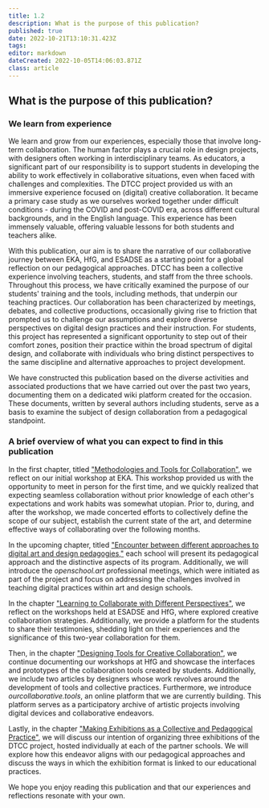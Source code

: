 ```yaml
---
title: 1.2
description: What is the purpose of this publication?
published: true
date: 2022-10-21T13:10:31.423Z
tags: 
editor: markdown
dateCreated: 2022-10-05T14:06:03.871Z
class: article
---
```


## What is the purpose of this publication?

### We learn from experience

We learn and grow from our experiences, especially those that involve
long-term collaboration. The human factor plays a crucial role in design
projects, with designers often working in interdisciplinary teams. As
educators, a significant part of our responsibility is to support
students in developing the ability to work effectively in collaborative
situations, even when faced with challenges and complexities. The DTCC
project provided us with an immersive experience focused on (digital)
creative collaboration. It became a primary case study as we ourselves
worked together under difficult conditions - during the COVID and
post-COVID era, across different cultural backgrounds, and in the
English language. This experience has been immensely valuable, offering
valuable lessons for both students and teachers alike.

With this publication, our aim is to share the narrative of our
collaborative journey between EKA, HfG, and ESADSE as a starting point
for a global reflection on our pedagogical approaches. DTCC has been a
collective experience involving teachers, students, and staff from the
three schools. Throughout this process, we have critically examined the
purpose of our students' training and the tools, including methods,
that underpin our teaching practices. Our collaboration has been
characterized by meetings, debates, and collective productions,
occasionally giving rise to friction that prompted us to challenge our
assumptions and explore diverse perspectives on digital design practices
and their instruction. For students, this project has represented a
significant opportunity to step out of their comfort zones, position
their practice within the broad spectrum of digital design, and
collaborate with individuals who bring distinct perspectives to the same
discipline and alternative approaches to project development.

We have constructed this publication based on the diverse activities and
associated productions that we have carried out over the past two years,
documenting them on a dedicated wiki platform created for the occasion.
These documents, written by several authors including students, serve as
a basis to examine the subject of design collaboration from a
pedagogical standpoint.

### A brief overview of what you can expect to find in this publication

In the first chapter, titled ["Methodologies and Tools for
Collaboration"](https://digitaltoolsforcreativecollaboration.art//methodologies-and-tools-for-collaboration/), we reflect on our initial workshop at EKA. This
workshop provided us with the opportunity to meet in person for the
first time, and we quickly realized that expecting seamless
collaboration without prior knowledge of each other's expectations and
work habits was somewhat utopian. Prior to, during, and after the
workshop, we made concerted efforts to collectively define the scope of
our subject, establish the current state of the art, and determine
effective ways of collaborating over the following months.

In the upcoming chapter, titled ["Encounter between different approaches to digital art and design pedagogies,"](https://digitaltoolsforcreativecollaboration.art//Encounter-between-different-approaches-to-digital-art-and-design-pedagogies/) each school will present its
pedagogical approach and the distinctive aspects of its program.
Additionally, we will introduce the *openschool.art* professional
meetings, which were initiated as part of the project and focus on
addressing the challenges involved in teaching digital practices within
art and design schools.

In the chapter ["Learning to Collaborate with Different Perspectives"](https://digitaltoolsforcreativecollaboration.art//Learning-to-collaborate-with-different-perspectives/),
we reflect on the workshops held at ESADSE and HfG, where explored
creative collaboration strategies. Additionally, we provide a platform
for the students to share their testimonies, shedding light on their
experiences and the significance of this two-year collaboration for them.

Then, in the chapter ["Designing Tools for Creative Collaboration"](https://digitaltoolsforcreativecollaboration.art//designing-tools-for-creative-collaboration/), we
continue documenting our workshops at HfG and showcase the interfaces
and prototypes of the collaboration tools created by students.
Additionally, we include two articles by designers whose work revolves
around the development of tools and collective practices. Furthermore,
we introduce *ourcollaborative.tools*, an online platform that we are
currently building. This platform serves as a participatory archive of
artistic projects involving digital devices and collaborative endeavors.

Lastly, in the chapter ["Making Exhibitions as a Collective and Pedagogical Practice"](https://digitaltoolsforcreativecollaboration.art//making-exhibitions-as-a-collective-and-pedagogical-practice/), we will discuss our intention of organizing
three exhibitions of the DTCC project, hosted individually at each of
the partner schools. We will explore how this endeavor aligns with our
pedagogical approaches and discuss the ways in which the exhibition
format is linked to our educational practices.

We hope you enjoy reading this publication and that our experiences and
reflections resonate with your own.
